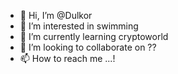 - 👋 Hi, I’m @Dulkor
- 👀 I’m interested in swimming
- 🌱 I’m currently learning cryptoworld
- 💞️ I’m looking to collaborate on ??
- 📫 How to reach me ...! 

<!---
Dulkor/Dulkor is a ✨ special ✨ repository because its `README.md` (this file) appears on your GitHub profile.
You can click the Preview link to take a look at your changes.
--->
